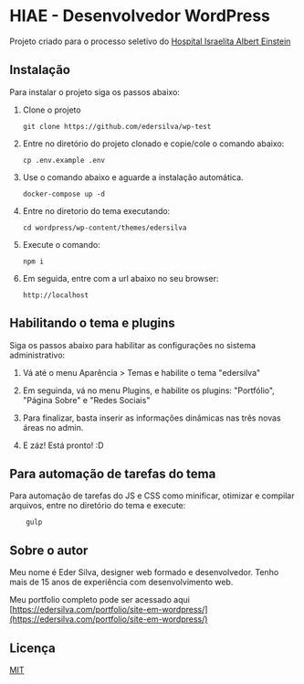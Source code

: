 # HIAE - Desenvolvedor WordPress

Projeto criado para o processo seletivo do [Hospital Israelita Albert Einstein](https://www.einstein.br/Pages/Home.aspx)

## Instalação

Para instalar o projeto siga os passos abaixo:

1.  Clone o projeto

        git clone https://github.com/edersilva/wp-test

2.  Entre no diretório do projeto clonado e copie/cole o comando abaixo:

        cp .env.example .env

3.  Use o comando abaixo e aguarde a instalação automática.

        docker-compose up -d

4.  Entre no diretorio do tema executando:

        cd wordpress/wp-content/themes/edersilva

5.  Execute o comando:

        npm i

6.  Em seguida, entre com a url abaixo no seu browser:

        http://localhost


## Habilitando o tema e plugins

Siga os passos abaixo para habilitar as configurações no sistema administrativo:

1.  Vá até o menu Aparência > Temas e habilite o tema "edersilva"


2.  Em seguinda, vá no menu Plugins, e habilite os plugins: "Portfólio", "Página Sobre" e "Redes Sociais"

3.  Para finalizar, basta inserir as informações dinâmicas nas três novas áreas no admin.

3.  E záz! Está pronto! :D


## Para automação de tarefas do tema

Para automação de tarefas do JS e CSS como minificar, otimizar e compilar arquivos, entre no diretório do tema e execute:


        gulp

## Sobre o autor
Meu nome é Eder Silva, designer web formado e desenvolvedor. Tenho mais de 15 anos de experiência com desenvolvimento web.
  
Meu portfolio completo pode ser acessado aqui [https://edersilva.com/portfolio/site-em-wordpress/](https://edersilva.com/portfolio/site-em-wordpress/)

## Licença
[MIT](https://choosealicense.com/licenses/mit/)